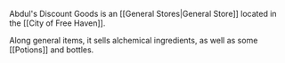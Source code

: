 Abdul's Discount Goods is an [[General Stores|General Store]] located in the [[City of Free Haven]].

Along general items, it sells alchemical ingredients, as well as some [[Potions]] and bottles.